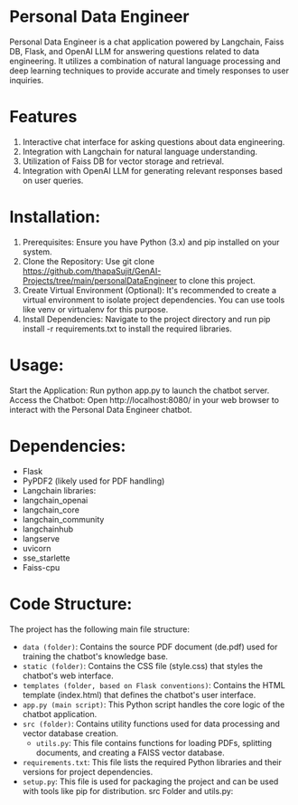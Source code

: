 # Personal Data Engineer
Personal Data Engineer is a chat application powered by Langchain, Faiss DB, Flask, and OpenAI LLM for answering questions related to data engineering. It utilizes a combination of natural language processing and deep learning techniques to provide accurate and timely responses to user inquiries.

# Features
1. Interactive chat interface for asking questions about data engineering.
2. Integration with Langchain for natural language understanding.
3. Utilization of Faiss DB for vector storage and retrieval.
4. Integration with OpenAI LLM for generating relevant responses based on user queries.

# Installation:
1. Prerequisites: Ensure you have Python (3.x) and pip installed on your system.
2. Clone the Repository: Use git clone https://github.com/thapaSujit/GenAI-Projects/tree/main/personalDataEngineer to clone this project.
3. Create Virtual Environment (Optional): It's recommended to create a virtual environment to isolate project dependencies. You can use tools like venv or virtualenv for this purpose.
4. Install Dependencies: Navigate to the project directory and run pip install -r requirements.txt to install the required libraries.

# Usage:

Start the Application: Run python app.py to launch the chatbot server.
Access the Chatbot: Open http://localhost:8080/ in your web browser to interact with the Personal Data Engineer chatbot.


# Dependencies:

- Flask
- PyPDF2 (likely used for PDF handling)
- Langchain libraries:
- langchain_openai
- langchain_core
- langchain_community
- langchainhub
- langserve
- uvicorn
- sse_starlette
- Faiss-cpu

# Code Structure:
The project has the following main file structure:

- `data (folder)`: Contains the source PDF document (de.pdf) used for training the chatbot's knowledge base.
- `static (folder)`: Contains the CSS file (style.css) that styles the chatbot's web interface.
- `templates (folder, based on Flask conventions)`: Contains the HTML template (index.html) that defines the chatbot's user interface.
- `app.py (main script)`: This Python script handles the core logic of the chatbot application.
- `src (folder)`: Contains utility functions used for data processing and vector database creation.
    - `utils.py`: This file contains functions for loading PDFs, splitting documents, and creating a FAISS vector database.
- `requirements.txt`: This file lists the required Python libraries and their versions for project dependencies.
- `setup.py`: This file is used for packaging the project and can be used with tools like pip for distribution.
src Folder and utils.py:
